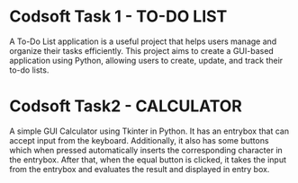 # Codsoft Task 1 - TO-DO LIST
A To-Do List application is a useful project that helps users manage and organize their tasks efficiently. 
This project aims to create a GUI-based application using Python, allowing users to create, update, and track their to-do lists.

# Codsoft Task2 - CALCULATOR
A simple GUI Calculator using Tkinter in Python.
It has an entrybox that can accept input from the keyboard. Additionally, it also has some buttons which when pressed automatically inserts the corresponding character in the entrybox. After that, when the equal button is clicked, it takes the input from the entrybox and evaluates the result and displayed in entry box.
